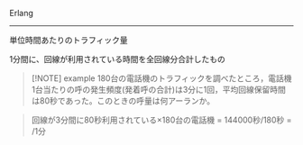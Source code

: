 Erlang

---

単位時間あたりのトラフィック量

1分間に、回線が利用されている時間を全回線分合計したもの


> [!NOTE] example
> 180台の電話機のトラフィックを調べたところ，電話機1台当たりの呼の発生頻度(発着呼の合計)は3分に1回，平均回線保留時間は80秒であった。このときの呼量は何アーランか。

>回線が3分間に80秒利用されている×180台の電話機
>= 144000秒/180秒
>= /1分
